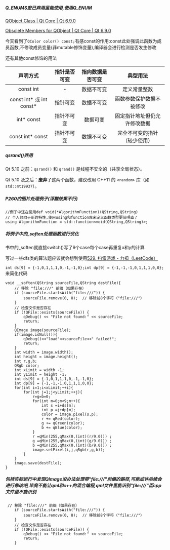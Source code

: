 ##### Q_ENUMS宏已弃用虽能使用,使用Q_ENUM

[QObject Class | Qt Core | Qt 6.9.0](https://doc.qt.io/qt-6/qobject.html#Q_ENUM)

[Obsolete Members for QObject | Qt Core | Qt 6.9.0](https://doc.qt.io/qt-6/qobject-obsolete.html#Q_ENUMS)



今天看到了`QColor color() const;`有感const的作用:const此处强调此函数为成员函数,不修改成员变量(非mutable修饰变量),编译器会进行检测是否发生修改

还有其他const修饰的用法

|         声明方式         | 指针是否可变 | 指向数据是否可变 |           典型用法           |
| :----------------------: | :----------: | :--------------: | :--------------------------: |
|        const int         |      -       |    数据不可变    |         定义常量整数         |
| const int* 或 int const* |   指针可变   |    数据不可变    |   函数参数保护数据不被修改   |
|        int* const        |  指针不可变  |     数据可变     | 固定指针地址但仍允许修改数据 |
|     const int* const     |  指针不可变  |    数据不可变    | 完全不可变的指针（较少使用） |

##### qsrand()弃用

Qt 5.10 之前：`qsrand()` 和 `qrand()` 是线程不安全的（共享全局状态）。

Qt 5.10 及之后：**废弃**了这两个函数，建议改用 C++11 的 `<random>` 库（如 `std::mt19937`）。

##### P260的图片处理例子(浮雕效果不行)

```
//例子中还在使用def void(*AlgorithmFunction)(QString,QString)
// 个人倾向于新的特性,使用using和function库来定义函数类型更简明直了
using AlgorithmFunction = std::function<void(QString,QString)>;
```

##### 将例子中的_soften处理函数进行优化

书中的_soften就直接switch()写了9个case每个case再重复x和y的计算

写过一些dfs类的算法题应该就会想到使用[529. 扫雷游戏 - 力扣（LeetCode）](https://leetcode.cn/problems/minesweeper/description/?envType=problem-list-v2&envId=depth-first-search)

`int ds[9] = {-1,0,1,1,1,0,-1,-1,0};int dp[9] = {-1,-1,-1,0,1,1,1,0,0};`来简化代码

```
void __soften(QString sourceFile,QString destFile){
    // 移除 "file:///" 前缀（如果存在）
    if (sourceFile.startsWith("file:///")) {
        sourceFile.remove(0, 8);  // 移除前8个字符（"file:///"）
    }
    // 检查文件是否存在
    if (!QFile::exists(sourceFile)) {
        qDebug() << "File not found:" << sourceFile;
        return;
    }
    QImage image(sourceFile);
    if(image.isNull()){
        qDebug()<<"load"<<sourceFile<<" failed!";
        return;
    }
    int width = image.width();
    int height = image.height();
    int r,g,b;
    QRgb color;
    int xLimit = width -1;
    int yLimit = height -1;
    int ds[9] = {-1,0,1,1,1,0,-1,-1,0};
    int dp[9] = {-1,-1,-1,0,1,1,1,0,0};
    for(int i=1;i<xLimit;++i){
        for(int j=1;j<yLimit;++j){
            r=g=b=0;
            for(int m=0;m<9;m++){
                int s =i+ds[m];
                int p =j+dp[m];
                color = image.pixel(s,p);
                r += qRed(color);
                g += qGreen(color);
                b += qBlue(color);
            }
            r =qMin(255,qMax(0,(int)(r/9.0))) ;
            g =qMin(255,qMax(0,(int)(g/9.0))) ;
            b =qMin(255,qMax(0,(int)(b/9.0))) ;
            image.setPixel(i,j,qRgb(r,g,b));
        }
    }
    image.save(destFile);
}
```

##### 包括实际运行中发现QImage没办法处理带"file:///"前缀的路径,可能或许后续会进行修改吧,毕竟不能让qml和c++的混合编程,qml文件里能识别"file:///"而cpp文件里不能识别

```
 // 移除 "file:///" 前缀（如果存在）
    if (sourceFile.startsWith("file:///")) {
        sourceFile.remove(0, 8);  // 移除前8个字符（"file:///"）
    }
    // 检查文件是否存在
    if (!QFile::exists(sourceFile)) {
        qDebug() << "File not found:" << sourceFile;
        return;
    }
```

